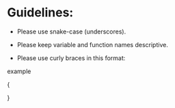# Guidelines:

* Please use snake-case (underscores).

* Please keep variable and function names descriptive.

* Please use curly braces in this format:

 example

 {

 }
